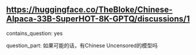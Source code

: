 ## https://huggingface.co/TheBloke/Chinese-Alpaca-33B-SuperHOT-8K-GPTQ/discussions/1

contains_question: yes

question_part: 如果可能的话，有Chinese Uncensored的模型吗